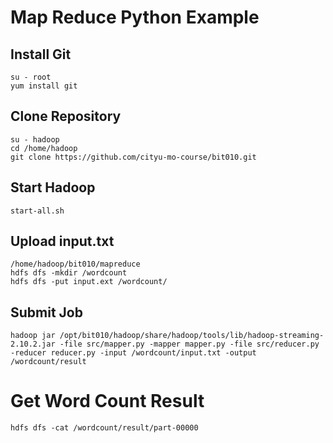 # Map Reduce Python Example

## Install Git

```
su - root
yum install git
```

## Clone Repository
```
su - hadoop
cd /home/hadoop
git clone https://github.com/cityu-mo-course/bit010.git
```

## Start Hadoop
```
start-all.sh
```

## Upload input.txt

```
/home/hadoop/bit010/mapreduce
hdfs dfs -mkdir /wordcount
hdfs dfs -put input.ext /wordcount/
```

## Submit Job

```
hadoop jar /opt/bit010/hadoop/share/hadoop/tools/lib/hadoop-streaming-2.10.2.jar -file src/mapper.py -mapper mapper.py -file src/reducer.py -reducer reducer.py -input /wordcount/input.txt -output /wordcount/result
```

# Get Word Count Result

```
hdfs dfs -cat /wordcount/result/part-00000
```